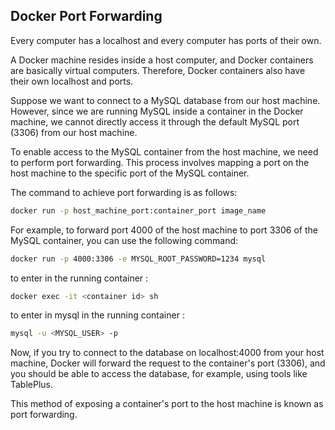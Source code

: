 ## Docker Port Forwarding

Every computer has a localhost and every computer has ports of their own.

A Docker machine resides inside a host computer, and Docker containers are basically virtual computers. 
Therefore, Docker containers also have their own localhost and ports.

Suppose we want to connect to a MySQL database from our host machine. 
However, since we are running MySQL inside a container in the Docker machine, 
we cannot directly access it through the default MySQL port (3306) from our host machine.

To enable access to the MySQL container from the host machine, we need to perform port forwarding. 
This process involves mapping a port on the host machine to the specific port of the MySQL container.

The command to achieve port forwarding is as follows:

```bash
docker run -p host_machine_port:container_port image_name
```

For example, to forward port 4000 of the host machine to port 3306 of the MySQL container, you can use the following command:

```bash
docker run -p 4000:3306 -e MYSQL_ROOT_PASSWORD=1234 mysql
```

to enter in the running container :

```bash
docker exec -it <container id> sh
```

to enter in mysql in the running container :
```bash
mysql -u <MYSQL_USER> -p
```

Now, if you try to connect to the database on localhost:4000 from your host machine, 
Docker will forward the request to the container's port (3306), 
and you should be able to access the database, for example, using tools like TablePlus.

This method of exposing a container's port to the host machine is known as port forwarding.

